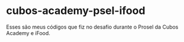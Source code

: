 # cubos-academy-psel-ifood

Esses são meus códigos que fiz no desafio durante o Prosel da Cubos Academy e iFood. 
